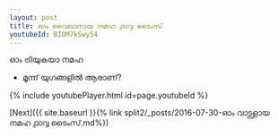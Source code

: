 ```yaml
---
layout: post
title: ഓം വൈഖാനായ നമഹ ൧൦൮ ടൈംസ്
youtubeId: BIOM7kSwy54
---
```

 
 
 ഓം ട്രിയുകയാ നമഹ 
 
 -  മൂന്ന് യുഗങ്ങളിൽ ആരാണ്? 
 
  
 
  
 
 
 
 
 
 


{% include youtubePlayer.html id=page.youtubeId %}
 
[Next]({{ site.baseurl }}{% link  split2/_posts/2016-07-30-ഓം വാട്സളായ നമഹ ൧൦൮ ടൈംസ്.md%})
 
